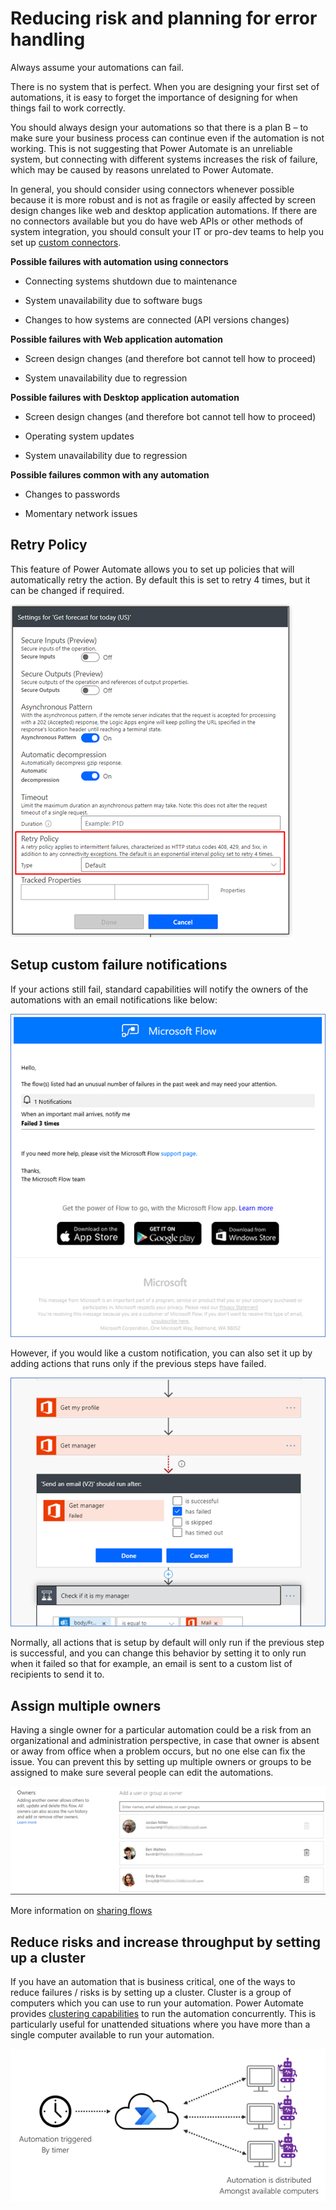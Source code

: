 # Reducing risk and planning for error handling

Always assume your automations can fail.

There is no system that is perfect. When you are designing your first set of
automations, it is easy to forget the importance of designing for when things
fail to work correctly.

You should always design your automations so that there is a plan B – to make
sure your business process can continue even if the automation is not working.
This is not suggesting that Power Automate is an unreliable system, but
connecting with different systems increases the risk of failure, which may be
caused by reasons unrelated to Power Automate.

In general, you should consider using connectors whenever possible because it is
more robust and is not as fragile or easily affected by screen design changes
like web and desktop application automations. If there are no connectors
available but you do have web APIs or other methods of system integration, you
should consult your IT or pro-dev teams to help you set up [custom
connectors](https://docs.microsoft.com/connectors/custom-connectors/).

**Possible failures with automation using connectors**

-   Connecting systems shutdown due to maintenance

-   System unavailability due to software bugs

-   Changes to how systems are connected (API versions changes)

**Possible failures with Web application automation**

-   Screen design changes (and therefore bot cannot tell how to proceed)

-   System unavailability due to regression

**Possible failures with Desktop application automation**

-   Screen design changes (and therefore bot cannot tell how to proceed)

-   Operating system updates

-   System unavailability due to regression

**Possible failures common with any automation**

-   Changes to passwords

-   Momentary network issues

## Retry Policy

This feature of Power Automate allows you to set up policies that will
automatically retry the action. By default this is set to retry 4 times, but it
can be changed if required.

![Changing the retry policy](media/retry-policy.png "Changing the retry policy")

## Setup custom failure notifications

If your actions still fail, standard capabilities will notify the owners of the
automations with an email notifications like below:

![Notification mail for failed flow runs](media/failure-notification-mail.png "Notification mail for failed flow runs")

However, if you would like a custom notification, you can also set it up by
adding actions that runs only if the previous steps have failed.

![Changing settings to run after failure](media/run-after-settings.png "Changing settings to run after failure")

Normally, all actions that is setup by default will only run if the previous
step is successful, and you can change this behavior by setting it to only run
when it failed so that for example, an email is sent to a custom list of
recipients to send it to.

## Assign multiple owners

Having a single owner for a particular automation could be a risk from an
organizational and administration perspective, in case that owner is absent or
away from office when a problem occurs, but no one else can fix the issue. You
can prevent this by setting up multiple owners or groups to be assigned to make
sure several people can edit the automations.

![Setting up group owners](media/group-owners.png "Setting up group owners")

More information on [sharing
flows](https://docs.microsoft.com/power-automate/create-team-flows)

## Reduce risks and increase throughput by setting up a cluster

If you have an automation that is business critical, one of the ways to reduce
failures / risks is by setting up a cluster. Cluster is a group of computers
which you can use to run your automation. Power Automate provides [clustering
capabilities](https://docs.microsoft.com/data-integration/gateway/service-gateway-high-availability-clusters)
to run the automation concurrently. This is particularly useful for unattended
situations where you have more than a single computer available to run your
automation.

![Distribution of automation amongst available computers](media/setting-up-cluster.png "Distribution of automation amongst available computers")
